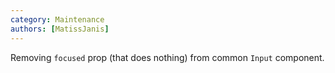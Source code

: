 ```yaml
---
category: Maintenance
authors: [MatissJanis]
---
```


Removing `focused` prop (that does nothing) from common `Input` component.
